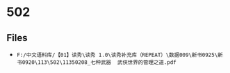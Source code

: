 # 502

## Files

- `F:/中文语料库/【01】读秀\读秀 1.0\读秀补充库（REPEAT）\数据009\新书0925\新书0920\113\502\11350208_七种武器  武侠世界的管理之道.pdf`

